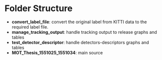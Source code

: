 # Folder Structure
- **convert_label_file**: convert the original label from KITTI data to the required label file.
- **manage_tracking_output**: handle tracking output to release graphs and tables 
- **test_detector_descriptor**: handle detectors-descriptors graphs and tables
- **MOT_Thesis_1551025_1551034**: main source